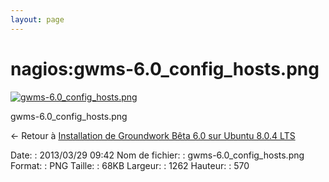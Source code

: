 ```yaml
---
layout: page
---
```


nagios:gwms-6.0\_config\_hosts.png
==================================

[![gwms-6.0\_config\_hosts.png](..//assets/media/nagios/gwms-6.0_config_hosts.png@cache=&w=900&h=406 "gwms-6.0_config_hosts.png")](..//assets/media/nagios/gwms-6.0_config_hosts.png@cache= "Afficher le fichier original")

gwms-6.0\_config\_hosts.png

← Retour à [Installation de Groundwork Bêta 6.0 sur Ubuntu 8.0.4
LTS](../../groundwork/groundwork6.0-install-ubuntu.html "groundwork:groundwork6.0-install-ubuntu")

Date:
:   2013/03/29 09:42
Nom de fichier:
:   gwms-6.0\_config\_hosts.png
Format:
:   PNG
Taille:
:   68KB
Largeur:
:   1262
Hauteur:
:   570

